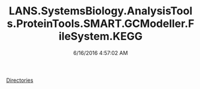 ﻿---
title: LANS.SystemsBiology.AnalysisTools.ProteinTools.SMART.GCModeller.FileSystem.KEGG
date: 6/16/2016 4:57:02 AM
---

[Directories](T-LANS.SystemsBiology.AnalysisTools.ProteinTools.SMART.GCModeller.FileSystem.KEGG.Directories.html)
